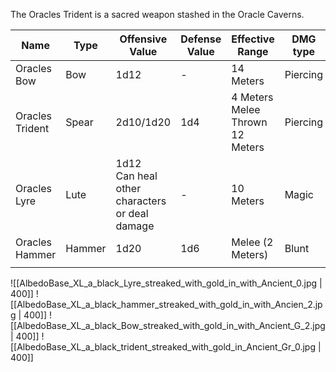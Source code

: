 The Oracles Trident is a sacred weapon stashed in the Oracle Caverns.

| Name            | Type   | Offensive Value                                  | Defense Value | Effective Range                  | DMG type | Attacks Left |
| --------------- | ------ | ------------------------------------------------ | ------------- | -------------------------------- | -------- | ------------ |
| Oracles Bow     | Bow    | 1d12                                             | -             | 14 Meters                        | Piercing | 5            |
| Oracles Trident | Spear  | 2d10/1d20                                        | 1d4           | 4 Meters Melee  Thrown 12 Meters | Piercing | 5            |
| Oracles Lyre    | Lute   | 1d12<br>Can heal other characters or deal damage | -             | 10 Meters                        | Magic    | 5            |
| Oracles Hammer  | Hammer | 1d20                                             | 1d6           | Melee (2 Meters)                 | Blunt    | 5            |
|                 |        |                                                  |               |                                  |          |              |




![[AlbedoBase_XL_a_black_Lyre_streaked_with_gold_in_with_Ancient_0.jpg | 400]]
![[AlbedoBase_XL_a_black_hammer_streaked_with_gold_in_with_Ancien_2.jpg | 400]]
![[AlbedoBase_XL_a_black_Bow_streaked_with_gold_in_with_Ancient_G_2.jpg | 400]]
![[AlbedoBase_XL_a_black_trident_streaked_with_gold_in_Ancient_Gr_0.jpg | 400]]

